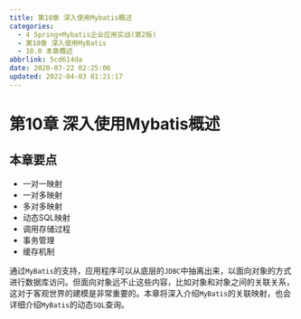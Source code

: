 ```yaml
---
title: 第10章 深入使用Mybatis概述
categories: 
  - 4 Spring+Mybatis企业应用实战(第2版)
  - 第10章 深入使用MyBatis
  - 10.0 本章概述
abbrlink: 5cd614da
date: 2020-07-22 02:25:06
updated: 2022-04-03 01:21:17
---
```

# 第10章 深入使用Mybatis概述
## 本章要点
- 一对一映射 
- 一对多映射 
- 多对多映射 
- 动态SQL映射 
- 调用存储过程 
- 事务管理 
- 缓存机制

通过`MyBatis`的支持，应用程序可以从底层的`JDBC`中抽离出来，以面向对象的方式进行数据库访问。但面向对象远不止这些内容，比如对象和对象之间的关联关系，这对于客观世界的建模是非常重要的。本章将深入介绍`MyBatis`的关联映射，也会详细介绍`MyBatis`的动态`SQL`查询。
